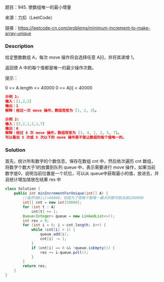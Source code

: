 题目：945. 使数组唯一的最小增量

来源：力扣（LeetCode）

链接：https://leetcode-cn.com/problems/minimum-increment-to-make-array-unique


### Description

给定整数数组 A，每次 move 操作将会选择任意 A[i]，并将其递增 1。

返回使 A 中的每个值都是唯一的最少操作次数。

提示：

0 <= A.length <= 40000
0 <= A[i] < 40000

```json
示例 1:
输入：[1,2,2]
输出：1
解释：经过一次 move 操作，数组将变为 [1, 2, 3]。

示例 2:
输入：[3,2,1,2,1,7]
输出：6
解释：经过 6 次 move 操作，数组将变为 [3, 4, 1, 2, 5, 7]。
可以看出 5 次或 5 次以下的 move 操作是不能让数组的每个值唯一的。
```

### Solution

首先，统计所有数字的个数信息，保存在数组 cnt 中，然后依次遍历 cnt 数组，将数字个数大于1的放置到队列 queue 中，表示需要进行 move 操作，如果当前数字是0，说明当前位置是一个坑位，可以从 queue中获取最小的值，放进去，并且统计增加值放在结果 res 中

```java
class Solution {
    public int minIncrementForUnique(int[] A) {
        //虽然说A[i]<40000，但是为了使每个数唯一最大的数可能会超过40000
        int[] cnt = new int[50000];
        for (int t : A) 
            cnt[t] += 1;
        Queue<Integer> queue = new LinkedList<>();
        int res = 0;
        for (int i = 0; i < cnt.length; i++) {
            while (cnt[i] > 1) {
                queue.add(i);
                cnt[i] -= 1;
            }
            if (cnt[i] == 0 && !queue.isEmpty()) {
                res += i-queue.poll();
            }
        }
        return res;
    }
}
```

